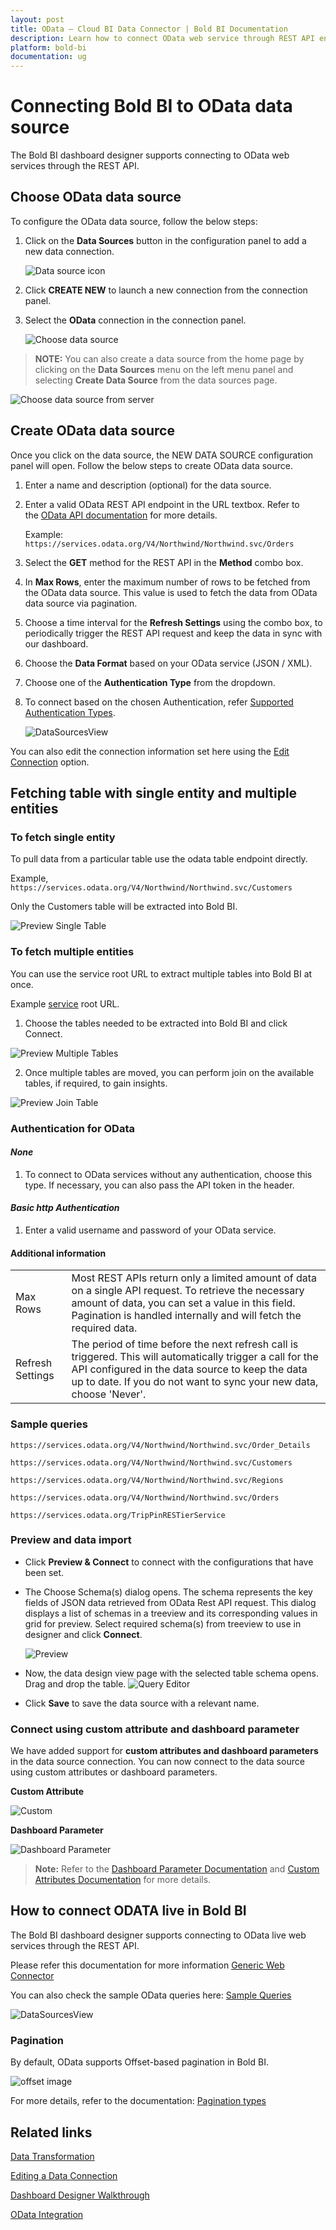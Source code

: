 ```yaml
---
layout: post
title: OData – Cloud BI Data Connector | Bold BI Documentation
description: Learn how to connect OData web service through REST API endpoint with Bold BI Cloud and create data source for dashboard configuration.
platform: bold-bi
documentation: ug
---
```


# Connecting Bold BI to OData data source
The Bold BI dashboard designer supports connecting to OData web services through the REST API. 

## Choose OData data source
To configure the OData data source, follow the below steps:
1. Click on the **Data Sources** button in the configuration panel to add a new data connection.

   ![Data source icon](/static/assets/working-with-datasource/data-connectors/images/common/DataSourcesIcon.png)

2. Click **CREATE NEW** to launch a new connection from the connection panel.
3. Select the **OData** connection in the connection panel.

   ![Choose data source](/static/assets/working-with-datasource/data-connectors/images/OData/ChooseDS.png)

> **NOTE:**  You can also create a data source from the home page by clicking on the **Data Sources** menu on the left menu panel and selecting **Create Data Source** from the data sources page.

   ![Choose data source from server](/static/assets/working-with-datasource/data-connectors/images/OData/ChooseDS_server.png)


## Create OData data source
Once you click on the data source, the NEW DATA SOURCE configuration panel will open. Follow the below steps to create OData data source.
1. Enter a name and description (optional) for the data source.
2. Enter a valid OData REST API endpoint in the URL textbox. Refer to the [OData API documentation](https://www.odata.org/documentation/) for more details.

    Example: `https://services.odata.org/V4/Northwind/Northwind.svc/Orders`

3. Select the **GET** method for the REST API in the **Method** combo box.
4. In **Max Rows**, enter the maximum number of rows to be fetched from the OData data source. This value is used to fetch the data from OData data source via pagination.
5. Choose a time interval for the **Refresh Settings** using the combo box, to periodically trigger the REST API request and keep the data in sync with our dashboard.  
6. Choose the **Data Format** based on your OData service (JSON / XML). 
7. Choose one of the **Authentication Type** from the dropdown.
8. To connect based on the chosen Authentication, refer [Supported Authentication Types](/working-with-data-sources/data-connectors/odata/#authentication-for-odata).

    ![DataSourcesView](/static/assets/working-with-datasource/data-connectors/images/OData/DataSourcesView.png)

You can also edit the connection information set here using the [Edit Connection](/working-with-data-sources/editing-a-data-connection/) option.

## Fetching table with single entity and multiple entities

### To fetch single entity

To pull data from a particular table use the odata table endpoint directly.

Example, `https://services.odata.org/V4/Northwind/Northwind.svc/Customers`

Only the Customers table will be extracted into Bold BI.
 
  ![Preview Single Table ](/static/assets/working-with-datasource/data-connectors/images/OData/SingleTable.png)
  
### To fetch multiple entities

You can use the service root URL to extract multiple tables into Bold BI at once.

Example [service](https://services.odata.org/V4/Northwind/Northwind.svc/) root URL.

1. Choose the tables needed to be extracted into Bold BI and click Connect.

  ![Preview Multiple Tables ](/static/assets/working-with-datasource/data-connectors/images/OData/MultipleTables.png)
  
2. Once multiple tables are moved, you can perform join on the available tables, if required, to gain insights. 

  ![Preview Join Table ](/static/assets/working-with-datasource/data-connectors/images/OData/JoinTable.png)
 
### Authentication for OData 

#### *None*
1. To connect to OData services without any authentication, choose this type. If necessary, you can also pass the API token in the header.

#### *Basic http Authentication*
1. Enter a valid username and password of your OData service.

#### Additional information
<table width="600">
<tr>
<td>
Max Rows
</td>
<td>
Most REST APIs return only a limited amount of data on a single API request. To retrieve the necessary amount of data, you can set a value in this field. Pagination is handled internally and will fetch the required data.
</td>
</tr>
<tr>
<td>
Refresh Settings
</td>
<td>
The period of time before the next refresh call is triggered. This will automatically trigger a call for the API configured in the data source to keep the data up to date. If you do not want to sync your new data, choose 'Never'.
</td>
</tr>
</table>

### Sample queries

`https://services.odata.org/V4/Northwind/Northwind.svc/Order_Details`

`https://services.odata.org/V4/Northwind/Northwind.svc/Customers`

`https://services.odata.org/V4/Northwind/Northwind.svc/Regions`

`https://services.odata.org/V4/Northwind/Northwind.svc/Orders`

`https://services.odata.org/TripPinRESTierService`

### Preview and data import
* Click **Preview & Connect** to connect with the configurations that have been set.
* The Choose Schema(s) dialog opens. The schema represents the key fields of JSON data retrieved from OData Rest API request. This dialog displays a list of schemas in a treeview and its corresponding values in grid for preview. Select required schema(s) from treeview to use in designer and click **Connect**.

   ![Preview](/static/assets/working-with-datasource/data-connectors/images/common/Preview.png)

* Now, the data design view page with the selected table schema opens. Drag and drop the table.
   ![Query Editor](/static/assets/working-with-datasource/data-connectors/images/common/QueryEditor.png)

* Click **Save** to save the data source with a relevant name.

### Connect using custom attribute and dashboard parameter

We have added support for **custom attributes and dashboard parameters** in the data source connection. You can now connect to the data source using custom attributes or dashboard parameters.

**Custom Attribute**

![Custom](/static/assets/working-with-datasource/data-connectors/images/OData/Custom.png)

**Dashboard Parameter**

![Dashboard Parameter](/static/assets/working-with-datasource/data-connectors/images/OData/Dashboardparameter.png)

>**Note:** Refer to the [Dashboard Parameter Documentation](https://help.boldbi.com/working-with-data-sources/dashboard-parameter/) and [Custom Attributes Documentation](https://help.boldbi.com/working-with-data-sources/configuring-custom-attribute/) for more details.

## How to connect ODATA live in Bold BI
The Bold BI dashboard designer supports connecting to OData live web services through the REST API.

Please refer this documentation for more information [Generic Web Connector](https://help.boldbi.com/working-with-data-sources/data-connectors/live-web/)

You can also check the sample OData queries here:
[Sample Queries](/working-with-data-sources/data-connectors/odata/#sample-queries)

![DataSourcesView](/static/assets/working-with-datasource/data-connectors/images/OData/Web-Live.png)

### Pagination

By default, OData supports Offset-based pagination in Bold BI.

![offset image](/static/assets/working-with-datasource/data-connectors/images/OData/offset.png)

For more details, refer to the documentation:
[Pagination types](/working-with-data-sources/data-connectors/web/#pagination-types)


## Related links
[Data Transformation](/working-with-data-sources/data-modeling/joining-table/)

[Editing a Data Connection](/working-with-data-sources/editing-a-data-connection/)   

[Dashboard Designer Walkthrough](/getting-started/creating-dashboard/)

[OData Integration](https://www.boldbi.com/integrations/odata?utm_source=syncfusion&utm_medium=documentation&utm_campaign=boldbiodataintegration)